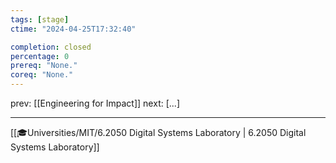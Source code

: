 ```yaml
---
tags: [stage]
ctime: "2024-04-25T17:32:40"

completion: closed
percentage: 0
prereq: "None."
coreq: "None."
---
```


prev: [[Engineering for Impact]]
next: [...]

---

[[🎓Universities/MIT/6.2050 Digital Systems Laboratory | 6.2050 Digital Systems Laboratory]]